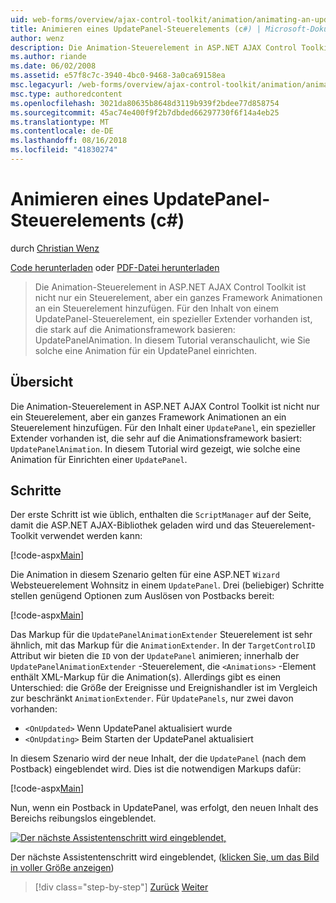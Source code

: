 ```yaml
---
uid: web-forms/overview/ajax-control-toolkit/animation/animating-an-updatepanel-control-cs
title: Animieren eines UpdatePanel-Steuerelements (c#) | Microsoft-Dokumentation
author: wenz
description: Die Animation-Steuerelement in ASP.NET AJAX Control Toolkit ist nicht nur ein Steuerelement, aber ein ganzes Framework Animationen an ein Steuerelement hinzufügen. Für den Inhalt einer...
ms.author: riande
ms.date: 06/02/2008
ms.assetid: e57f8c7c-3940-4bc0-9468-3a0ca69158ea
msc.legacyurl: /web-forms/overview/ajax-control-toolkit/animation/animating-an-updatepanel-control-cs
msc.type: authoredcontent
ms.openlocfilehash: 3021da80635b8648d3119b939f2bdee77d858754
ms.sourcegitcommit: 45ac74e400f9f2b7dbded66297730f6f14a4eb25
ms.translationtype: MT
ms.contentlocale: de-DE
ms.lasthandoff: 08/16/2018
ms.locfileid: "41830274"
---
```

<a name="animating-an-updatepanel-control-c"></a>Animieren eines UpdatePanel-Steuerelements (c#)
====================
durch [Christian Wenz](https://github.com/wenz)

[Code herunterladen](http://download.microsoft.com/download/9/3/f/93f8daea-bebd-4821-833b-95205389c7d0/UpdatePanelAnimation1.cs.zip) oder [PDF-Datei herunterladen](http://download.microsoft.com/download/b/6/a/b6ae89ee-df69-4c87-9bfb-ad1eb2b23373/updatepanelanimation1CS.pdf)

> Die Animation-Steuerelement in ASP.NET AJAX Control Toolkit ist nicht nur ein Steuerelement, aber ein ganzes Framework Animationen an ein Steuerelement hinzufügen. Für den Inhalt von einem UpdatePanel-Steuerelement, ein spezieller Extender vorhanden ist, die stark auf die Animationsframework basieren: UpdatePanelAnimation. In diesem Tutorial veranschaulicht, wie Sie solche eine Animation für ein UpdatePanel einrichten.


## <a name="overview"></a>Übersicht

Die Animation-Steuerelement in ASP.NET AJAX Control Toolkit ist nicht nur ein Steuerelement, aber ein ganzes Framework Animationen an ein Steuerelement hinzufügen. Für den Inhalt einer `UpdatePanel`, ein spezieller Extender vorhanden ist, die sehr auf die Animationsframework basiert: `UpdatePanelAnimation`. In diesem Tutorial wird gezeigt, wie solche eine Animation für Einrichten einer `UpdatePanel`.

## <a name="steps"></a>Schritte

Der erste Schritt ist wie üblich, enthalten die `ScriptManager` auf der Seite, damit die ASP.NET AJAX-Bibliothek geladen wird und das Steuerelement-Toolkit verwendet werden kann:

[!code-aspx[Main](animating-an-updatepanel-control-cs/samples/sample1.aspx)]

Die Animation in diesem Szenario gelten für eine ASP.NET `Wizard` Websteuerelement Wohnsitz in einem `UpdatePanel`. Drei (beliebiger) Schritte stellen genügend Optionen zum Auslösen von Postbacks bereit:

[!code-aspx[Main](animating-an-updatepanel-control-cs/samples/sample2.aspx)]

Das Markup für die `UpdatePanelAnimationExtender` Steuerelement ist sehr ähnlich, mit das Markup für die `AnimationExtender`. In der `TargetControlID` Attribut wir bieten die `ID` von der `UpdatePanel` animieren; innerhalb der `UpdatePanelAnimationExtender` -Steuerelement, die `<Animations>` -Element enthält XML-Markup für die Animation(s). Allerdings gibt es einen Unterschied: die Größe der Ereignisse und Ereignishandler ist im Vergleich zur beschränkt `AnimationExtender`. Für `UpdatePanels`, nur zwei davon vorhanden:

- `<OnUpdated>` Wenn UpdatePanel aktualisiert wurde
- `<OnUpdating>` Beim Starten der UpdatePanel aktualisiert

In diesem Szenario wird der neue Inhalt, der die `UpdatePanel` (nach dem Postback) eingeblendet wird. Dies ist die notwendigen Markups dafür:

[!code-aspx[Main](animating-an-updatepanel-control-cs/samples/sample3.aspx)]

Nun, wenn ein Postback in UpdatePanel, was erfolgt, den neuen Inhalt des Bereichs reibungslos eingeblendet.


[![Der nächste Assistentenschritt wird eingeblendet,](animating-an-updatepanel-control-cs/_static/image2.png)](animating-an-updatepanel-control-cs/_static/image1.png)

Der nächste Assistentenschritt wird eingeblendet, ([klicken Sie, um das Bild in voller Größe anzeigen](animating-an-updatepanel-control-cs/_static/image3.png))

> [!div class="step-by-step"]
> [Zurück](changing-an-animation-using-client-side-code-cs.md)
> [Weiter](dynamically-controlling-updatepanel-animations-cs.md)
